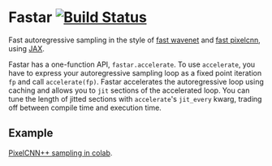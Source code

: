 # Fastar [![Build Status](https://travis-ci.org/j-towns/fastar.svg?branch=master)](https://travis-ci.org/j-towns/fastar)

Fast autoregressive sampling in the style of [fast wavenet](https://github.com/tomlepaine/fast-wavenet) and [fast pixelcnn](https://github.com/PrajitR/fast-pixel-cnn), using [JAX](https://github.com/google/jax).

Fastar has a one-function API, `fastar.accelerate`. 
To use `accelerate`, you have to express your autoregressive sampling loop as a fixed point iteration `fp` and call `accelerate(fp)`. 
Fastar accelerates the autoregressive loop using caching and allows you to `jit` sections of the accelerated loop. 
You can tune the length of jitted sections with `accelerate`'s `jit_every` kwarg, trading off between compile time and execution time.

## Example 
[PixelCNN++ sampling in colab](https://colab.research.google.com/drive/1NDvCvgqqxM0aflqzWweNtJ5P8qxrf1kr).
